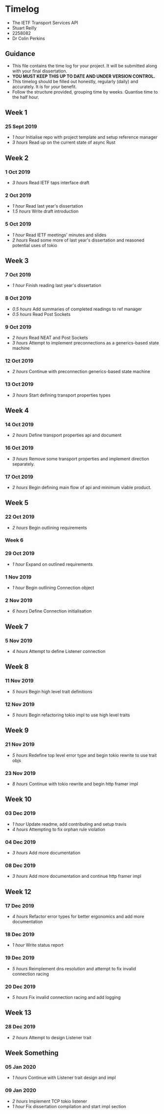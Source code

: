 # Timelog

* The IETF Transport Services API
* Stuart Reilly	
* 2258082
* Dr Colin Perkins

## Guidance

* This file contains the time log for your project. It will be submitted along with your final dissertation.
* **YOU MUST KEEP THIS UP TO DATE AND UNDER VERSION CONTROL.**
* This timelog should be filled out honestly, regularly (daily) and accurately. It is for *your* benefit.
* Follow the structure provided, grouping time by weeks.  Quantise time to the half hour.

## Week 1

### 25 Sept 2019

* *1 hour* Initialise repo with project template and setup reference manager
* *3 hours* Read up on the current state of async Rust

## Week 2

### 1 Oct 2019

* *3 hours* Read IETF taps interface draft

### 2 Oct 2019
* *1 hour* Read last year's dissertation
* *1.5 hours* Write draft introduction

### 5 Oct 2019
* *1 hour* Read IETF meetings' minutes and slides
* *2 hours* Read some more of last year's dissertation and reasoned potential uses of tokio

## Week 3

### 7 Oct 2019
* *1 hour* Finish reading last year's dissertation

### 8 Oct 2019
* *0.5 hours* Add summaries of completed readings to ref manager
* *0.5 hours* Read Post Sockets

### 9 Oct 2019
* *2 hours* Read NEAT and Post Sockets
* *3 hours* Attempt to implement preconnections as a generics-based state machine

### 12 Oct 2019
* *2 hours* Continue with preconnection generics-based state machine

### 13 Oct 2019
* *3 hours* Start defining transport properties types

## Week 4

### 14 Oct 2019
* *2 hours* Define transport properties api and document

### 16 Oct 2019
* *3 hours* Remove some transport properties and implement direction separately.

### 17 Oct 2019
* *2 hours* Begin defining main flow of api and minimum viable product.

## Week 5

### 22 Oct 2019
* *2 hours* Begin outlining requirements

### Week 6

### 29 Oct 2019
* *1 hour* Expand on outlined requirements

### 1 Nov 2019
* *1 hour* Begin outlining Connection object

### 2 Nov 2019
* *6 hours* Define Connection initialisation

## Week 7

### 5 Nov 2019
* *4 hours* Attempt to define Listener connection

## Week 8

### 11 Nov 2019
* *5 hours* Begin high level trait definitions

### 12 Nov 2019
* *5 hours* Begin refactoring tokio impl to use high level traits

## Week 9

### 21 Nov 2019
* *5 hours* Redefine top level error type and begin tokio rewrite to use trait objs

### 23 Nov 2019
* *8 hours* Continue with tokio rewrite and begin http framer impl

## Week 10

### 03 Dec 2019
* *1 hour* Update readme, add contributing and setup travis
* *4 hours* Attempting to fix orphan rule violation

### 04 Dec 2019
* *3 hours* Add more documentation

### 08 Dec 2019
* *3 hours* Add more documentation and continue http framer impl

## Week 12

### 17 Dec 2019
* *4 hours* Refactor error types for better ergonomics and add more documentation

### 18 Dec 2019
* *1 hour* Write status report

### 19 Dec 2019
* *5 hours* Reimplement dns resolution and attempt to fix invalid connection racing

### 20 Dec 2019
* *5 hours* Fix invalid connection racing and add logging

## Week 13

### 28 Dec 2019
* *2 hours* Attempt to design Listener trait

## Week Something

### 05 Jan 2020
* *1 hours* Continue with Listener trait design and impl

### 09 Jan 2020
* *2 hours* Implement TCP tokio listener
* *1 hour* Fix dissertation compilation and start impl section
